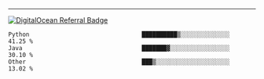---
[![DigitalOcean Referral Badge](https://web-platforms.sfo2.digitaloceanspaces.com/WWW/Badge%203.svg)](https://www.digitalocean.com/?refcode=37fa54d82492&utm_campaign=Referral_Invite&utm_medium=Referral_Program&utm_source=badge)

<!--START_SECTION:waka-->

```text
Python                                ██████████▒░░░░░░░░░░░░░░   41.25 %
Java                                  ███████▓░░░░░░░░░░░░░░░░░   30.10 %
Other                                 ███▒░░░░░░░░░░░░░░░░░░░░░   13.02 %
```

<!--END_SECTION:waka-->


[linkedin]: https://www.linkedin.com/in/mohamed-elh/

